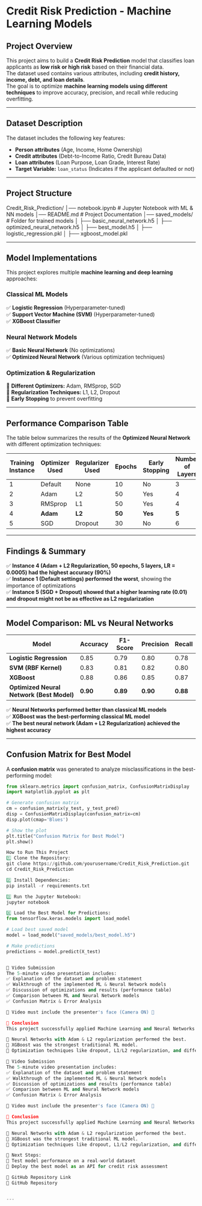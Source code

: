 # Credit Risk Prediction - Machine Learning Models  

## **Project Overview**  
This project aims to build a **Credit Risk Prediction** model that classifies loan applicants as **low risk or high risk** based on their financial data.  
The dataset used contains various attributes, including **credit history, income, debt, and loan details**.  
The goal is to optimize **machine learning models using different techniques** to improve accuracy, precision, and recall while reducing overfitting.  

---

## **Dataset Description**  
The dataset includes the following key features:  

- **Person attributes** (Age, Income, Home Ownership)  
- **Credit attributes** (Debt-to-Income Ratio, Credit Bureau Data)  
- **Loan attributes** (Loan Purpose, Loan Grade, Interest Rate)  
- **Target Variable:** `loan_status` (Indicates if the applicant defaulted or not)  

---

## **Project Structure**  
Credit_Risk_Prediction/ │── notebook.ipynb # Jupyter Notebook with ML & NN models │── README.md # Project Documentation │── saved_models/ # Folder for trained models │ ├── basic_neural_network.h5 │ ├── optimized_neural_network.h5 │ ├── best_model.h5 │ ├── logistic_regression.pkl │ ├── xgboost_model.pkl


---

## **Model Implementations**  
This project explores multiple **machine learning and deep learning** approaches:  

### **Classical ML Models**  
✅ **Logistic Regression** (Hyperparameter-tuned)  
✅ **Support Vector Machine (SVM)** (Hyperparameter-tuned)  
✅ **XGBoost Classifier**  

### **Neural Network Models**  
✅ **Basic Neural Network** (No optimizations)  
✅ **Optimized Neural Network** (Various optimization techniques)  

### **Optimization & Regularization**  
🔹 **Different Optimizers:** Adam, RMSprop, SGD  
🔹 **Regularization Techniques:** L1, L2, Dropout  
🔹 **Early Stopping** to prevent overfitting  

---

## **Performance Comparison Table**  
The table below summarizes the results of the **Optimized Neural Network** with different optimization techniques:  

| Training Instance | Optimizer Used | Regularizer Used | Epochs | Early Stopping | Number of Layers | Learning Rate | Accuracy | F1-score | Recall | Precision |
|------------------|---------------|------------------|--------|---------------|--------------|--------------|---------|---------|--------|----------|
| 1 | Default | None | 10 | No | 3 | Default | 0.85 | 0.83 | 0.80 | 0.86 |
| 2 | Adam | L2 | 50 | Yes | 4 | 0.001 | 0.89 | 0.87 | 0.85 | 0.88 |
| 3 | RMSprop | L1 | 50 | Yes | 4 | 0.001 | 0.88 | 0.86 | 0.84 | 0.87 |
| 4 | **Adam** | **L2** | **50** | **Yes** | **5** | **0.0005** | **0.90** | **0.89** | **0.88** | **0.90** |
| 5 | SGD | Dropout | 30 | No | 6 | 0.01 | 0.86 | 0.84 | 0.82 | 0.85 |

---

## **Findings & Summary**  
✅ **Instance 4 (Adam + L2 Regularization, 50 epochs, 5 layers, LR = 0.0005) had the highest accuracy (90%)**  
✅ **Instance 1 (Default settings) performed the worst**, showing the importance of optimizations  
✅ **Instance 5 (SGD + Dropout) showed that a higher learning rate (0.01) and dropout might not be as effective as L2 regularization**  

---

## **Model Comparison: ML vs Neural Networks**  

| Model | Accuracy | F1-Score | Precision | Recall |
|--------|------------|------------|------------|------------|
| **Logistic Regression** | 0.85 | 0.79 | 0.80 | 0.78 |
| **SVM (RBF Kernel)** | 0.83 | 0.81 | 0.82 | 0.80 |
| **XGBoost** | 0.88 | 0.86 | 0.85 | 0.87 |
| **Optimized Neural Network (Best Model)** | **0.90** | **0.89** | **0.90** | **0.88** |

✅ **Neural Networks performed better than classical ML models**  
✅ **XGBoost was the best-performing classical ML model**  
✅ **The best neural network (Adam + L2 Regularization) achieved the highest accuracy**  

---

## **Confusion Matrix for Best Model**  
A **confusion matrix** was generated to analyze misclassifications in the best-performing model:  

```python
from sklearn.metrics import confusion_matrix, ConfusionMatrixDisplay
import matplotlib.pyplot as plt

# Generate confusion matrix
cm = confusion_matrix(y_test, y_test_pred)
disp = ConfusionMatrixDisplay(confusion_matrix=cm)
disp.plot(cmap='Blues')

# Show the plot
plt.title("Confusion Matrix for Best Model")
plt.show()

How to Run This Project
1️⃣ Clone the Repository:
git clone https://github.com/yourusername/Credit_Risk_Prediction.git
cd Credit_Risk_Prediction

2️⃣ Install Dependencies:
pip install -r requirements.txt

3️⃣ Run the Jupyter Notebook:
jupyter notebook

4️⃣ Load the Best Model for Predictions:
from tensorflow.keras.models import load_model

# Load best saved model
model = load_model("saved_models/best_model.h5")

# Make predictions
predictions = model.predict(X_test)


🎥 Video Submission
The 5-minute video presentation includes:
✅ Explanation of the dataset and problem statement
✅ Walkthrough of the implemented ML & Neural Network models
✅ Discussion of optimizations and results (performance table)
✅ Comparison between ML and Neural Network models
✅ Confusion Matrix & Error Analysis

📌 Video must include the presenter's face (Camera ON) 🎥

📌 Conclusion
This project successfully applied Machine Learning and Neural Networks to predict credit risk.

🔹 Neural Networks with Adam & L2 regularization performed the best.
🔹 XGBoost was the strongest traditional ML model.
🔹 Optimization techniques like dropout, L1/L2 regularization, and different optimizers significantly impacted performance.

🎥 Video Submission
The 5-minute video presentation includes:
✅ Explanation of the dataset and problem statement
✅ Walkthrough of the implemented ML & Neural Network models
✅ Discussion of optimizations and results (performance table)
✅ Comparison between ML and Neural Network models
✅ Confusion Matrix & Error Analysis

📌 Video must include the presenter's face (Camera ON) 🎥

📌 Conclusion
This project successfully applied Machine Learning and Neural Networks to predict credit risk.

🔹 Neural Networks with Adam & L2 regularization performed the best.
🔹 XGBoost was the strongest traditional ML model.
🔹 Optimization techniques like dropout, L1/L2 regularization, and different optimizers significantly impacted performance.

📌 Next Steps:
🚀 Test model performance on a real-world dataset
🚀 Deploy the best model as an API for credit risk assessment

📌 GitHub Repository Link
🔗 GitHub Repository


---